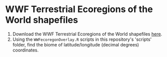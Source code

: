 # WWF Terrestrial Ecoregions of the World shapefiles
1. Download the WWF Terrestrial Ecoregions of the World shapefiles <a href="https://files.worldwildlife.org/wwfcmsprod/files/Publication/file/6kcchn7e3u_official_teow.zip">here</a>.
2. Using the <code>WWFecoregonOverlay.R</code> scripts in this repository's 'scripts' folder, find the biome of latitude/longitude (decimal degrees) coordinates.
